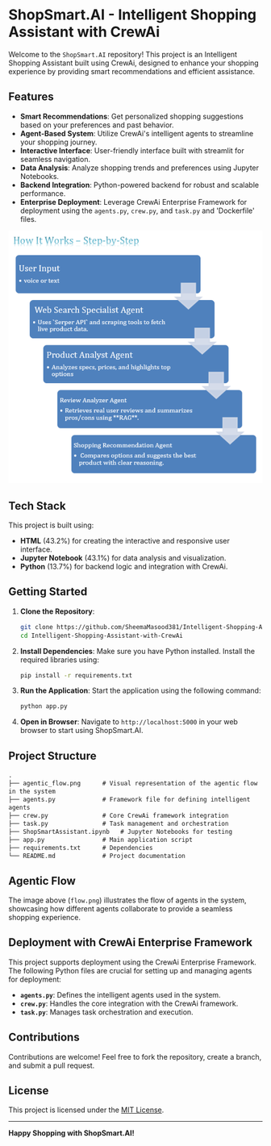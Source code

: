 # ShopSmart.AI - Intelligent Shopping Assistant with CrewAi


Welcome to the `ShopSmart.AI` repository! This project is an Intelligent Shopping Assistant built using CrewAi, designed to enhance your shopping experience by providing smart recommendations and efficient assistance.

## Features
- **Smart Recommendations**: Get personalized shopping suggestions based on your preferences and past behavior.
- **Agent-Based System**: Utilize CrewAi's intelligent agents to streamline your shopping journey.
- **Interactive Interface**: User-friendly interface built with streamlit for seamless navigation.
- **Data Analysis**: Analyze shopping trends and preferences using Jupyter Notebooks.
- **Backend Integration**: Python-powered backend for robust and scalable performance.
- **Enterprise Deployment**: Leverage CrewAi Enterprise Framework for deployment using the `agents.py`, `crew.py`, and `task.py` and 'Dockerfile' files.


![Agentic Flow](flow.png)

## Tech Stack
This project is built using:
- **HTML** (43.2%) for creating the interactive and responsive user interface.
- **Jupyter Notebook** (43.1%) for data analysis and visualization.
- **Python** (13.7%) for backend logic and integration with CrewAi.

  

## Getting Started

1. **Clone the Repository**:
   ```bash
   git clone https://github.com/SheemaMasood381/Intelligent-Shopping-Assistant-with-CrewAi.git
   cd Intelligent-Shopping-Assistant-with-CrewAi
   ```

2. **Install Dependencies**:
   Make sure you have Python installed. Install the required libraries using:
   ```bash
   pip install -r requirements.txt
   ```

3. **Run the Application**:
   Start the application using the following command:
   ```bash
   python app.py
   ```

4. **Open in Browser**:
   Navigate to `http://localhost:5000` in your web browser to start using ShopSmart.AI.

## Project Structure
```
.
├── agentic_flow.png      # Visual representation of the agentic flow in the system
├── agents.py             # Framework file for defining intelligent agents
├── crew.py               # Core CrewAi framework integration
├── task.py               # Task management and orchestration
├── ShopSmartAssistant.ipynb   # Jupyter Notebooks for testing 
├── app.py                # Main application script
├── requirements.txt      # Dependencies
└── README.md             # Project documentation
```

## Agentic Flow
The image above (`flow.png`) illustrates the flow of agents in the system, showcasing how different agents collaborate to provide a seamless shopping experience.

## Deployment with CrewAi Enterprise Framework
This project supports deployment using the CrewAi Enterprise Framework. The following Python files are crucial for setting up and managing agents for deployment:
- **`agents.py`**: Defines the intelligent agents used in the system.
- **`crew.py`**: Handles the core integration with the CrewAi framework.
- **`task.py`**: Manages task orchestration and execution.

## Contributions
Contributions are welcome! Feel free to fork the repository, create a branch, and submit a pull request.

## License
This project is licensed under the [MIT License](LICENSE).

---
**Happy Shopping with ShopSmart.AI!**
